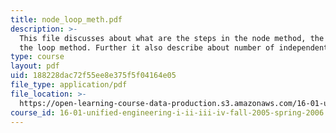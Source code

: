 ```yaml
---
title: node_loop_meth.pdf
description: >-
  This file discusses about what are the steps in the node method, the steps in
  the loop method. Further it also describe about number of independent loops.
type: course
layout: pdf
uid: 188228dac72f55ee8e375f5f04164e05
file_type: application/pdf
file_location: >-
  https://open-learning-course-data-production.s3.amazonaws.com/16-01-unified-engineering-i-ii-iii-iv-fall-2005-spring-2006/188228dac72f55ee8e375f5f04164e05_node_loop_meth.pdf
course_id: 16-01-unified-engineering-i-ii-iii-iv-fall-2005-spring-2006
---
```

